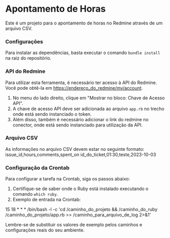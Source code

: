 # Apontamento de Horas

Este é um projeto para o apontamento de horas no Redmine através de um arquivo CSV.

### Configuraçôes 

Para instalar as dependências, basta executar o comando `bundle install` na raiz do repositório.

### API do Redmine

Para utilizar esta ferramenta, é necessário ter acesso à API do Redmine. Você pode obtê-la em [https://endereço_do_redmine/my/account](https://endereço_do_redmine/my/account).

1. No menu do lado direito, clique em "Mostrar no bloco: Chave de Acesso API".
2. A chave de acesso API deve ser adicionada ao arquivo `app.rb` no trecho onde está sendo instanciado o token.
3. Além disso, também é necessário adicionar o link do redmine no conector, onde está sendo instanciado para utilização da API.

### Arquivo CSV

As informações no arquivo CSV devem estar no seguinte formato:
issue_id,hours,comments,spent_on
id_do_ticket,01:30,teste,2023-10-03

### Configuração da Crontab

Para configurar a tarefa na Crontab, siga os passos abaixo:

1. Certifique-se de saber onde o Ruby está instalado executando o comando `which ruby`.
2. Exemplo de entrada na Crontab:

15 18 * * * /bin/bash -l -c 'cd /caminho_do_projeto && /caminho_do_ruby /caminho_do_projeto/app.rb >> /caminho_para_arquivo_de_log 2>&1'

Lembre-se de substituir os valores de exemplo pelos caminhos e configurações reais do seu ambiente.
